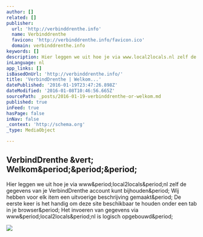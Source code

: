 ```yaml
---
author: []
related: []
publisher:
  url: 'http://verbinddrenthe.info'
  name: Verbinddrenthe
  favicon: 'http://verbinddrenthe.info/favicon.ico'
  domain: verbinddrenthe.info
keywords: []
description: Hier leggen we uit hoe je via www.local2locals.nl zelf de gegevens van je VerbindDrenthe account kunt bijhouden. Wij hebben voor elk item een uitvoerige beschrijving gemaakt. De eerste keer is het handig om deze site beschikbaar te houden onder een tab in je browser. Het invoeren van gegevens via www.local2locals.nl is logisch opgebouwd.
inLanguage: nl
app_links: []
isBasedOnUrl: 'http://verbinddrenthe.info/'
title: 'VerbindDrenthe | Welkom...'
datePublished: '2016-01-19T23:47:26.898Z'
dateModified: '2016-01-08T10:46:56.665Z'
sourcePath: _posts/2016-01-19-verbinddrenthe-or-welkom.md
published: true
inFeed: true
hasPage: false
inNav: false
_context: 'http://schema.org'
_type: MediaObject

---
```

<article style=""><h1>VerbindDrenthe &amp;vert; Welkom&amp;period;&amp;period;&amp;period;</h1><p>Hier leggen we uit hoe je via www&amp;period;local2locals&amp;period;nl zelf de gegevens van je VerbindDrenthe account kunt bijhouden&amp;period; Wij hebben voor elk item een uitvoerige beschrijving gemaakt&amp;period; De eerste keer is het handig om deze site beschikbaar te houden onder een tab in je browser&amp;period; Het invoeren van gegevens via www&amp;period;local2locals&amp;period;nl is logisch opgebouwd&amp;period;</p><img src="http://verbinddrenthe.info/assets/img/sliders/5.jpg" /></article>